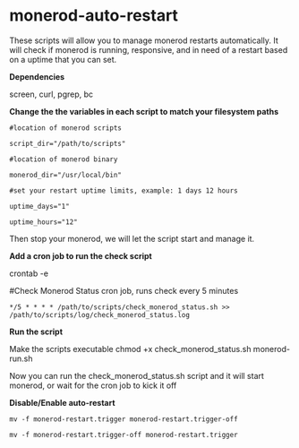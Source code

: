 # monerod-auto-restart

These scripts will allow you to manage monerod restarts automatically.
It will check if monerod is running, responsive, and in need of a restart based on a uptime that you can set.

**Dependencies**

screen, curl, pgrep, bc

**Change the the variables in each script to match your filesystem paths**

    #location of monerod scripts

    script_dir="/path/to/scripts"

    #location of monerod binary

    monerod_dir="/usr/local/bin"

    #set your restart uptime limits, example: 1 days 12 hours

    uptime_days="1"

    uptime_hours="12"

Then stop your monerod, we will let the script start and manage it.

**Add a cron job to run the check script**

crontab -e

#Check Monerod Status cron job, runs check every 5 minutes

    */5 * * * * /path/to/scripts/check_monerod_status.sh >> /path/to/scripts/log/check_monerod_status.log

**Run the script**

Make the scripts executable 
    chmod +x check_monerod_status.sh monerod-run.sh

Now you can run the check_monerod_status.sh script and it will start monerod, or wait for the cron job to kick it off

**Disable/Enable auto-restart**

    mv -f monerod-restart.trigger monerod-restart.trigger-off

    mv -f monerod-restart.trigger-off monerod-restart.trigger

